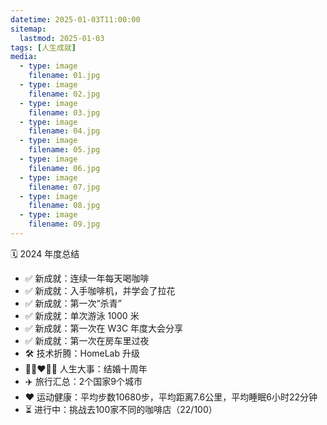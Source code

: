 ```yaml
---
datetime: 2025-01-03T11:00:00
sitemap:
  lastmod: 2025-01-03
tags: [人生成就]
media:
  - type: image
    filename: 01.jpg
  - type: image
    filename: 02.jpg
  - type: image
    filename: 03.jpg
  - type: image
    filename: 04.jpg
  - type: image
    filename: 05.jpg
  - type: image
    filename: 06.jpg
  - type: image
    filename: 07.jpg
  - type: image
    filename: 08.jpg
  - type: image
    filename: 09.jpg
---
```


🗓️ 2024 年度总结

- ✅ 新成就：连续一年每天喝咖啡
- ✅ 新成就：入手咖啡机，并学会了拉花
- ✅ 新成就：第一次“杀青”
- ✅ 新成就：单次游泳 1000 米
- ✅ 新成就：第一次在 W3C 年度大会分享
- ✅ 新成就：第一次在房车里过夜
- 🛠️ 技术折腾：HomeLab 升级
- 👩🏻‍❤️‍👨🏻 人生大事：结婚十周年
- ✈️ 旅行汇总：2个国家9个城市
- ❤️ 运动健康：平均步数10680步，平均距离7.6公里，平均睡眠6小时22分钟
- ⏳ 进行中：挑战去100家不同的咖啡店（22/100）
